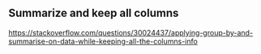## Summarize and keep all columns

https://stackoverflow.com/questions/30024437/applying-group-by-and-summarise-on-data-while-keeping-all-the-columns-info
